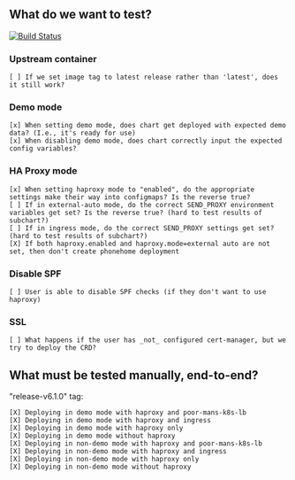 ## What do we want to test?

[![Build Status](https://travis-ci.org/funkypenguin/docker-mailserver.svg?branch=add-helm-chart)](https://travis-ci.org/funkypenguin/docker-mailserver)

### Upstream container

```
[ ] If we set image tag to latest release rather than 'latest', does it still work?
```

### Demo mode

```
[x] When setting demo mode, does chart get deployed with expected demo data? (I.e., it's ready for use)
[x] When disabling demo mode, does chart correctly input the expected config variables?
```

### HA Proxy mode

```
[x] When setting haproxy mode to "enabled", do the appropriate settings make their way into configmaps? Is the reverse true?
[ ] If in external-auto mode, do the correct SEND_PROXY environment variables get set? Is the reverse true? (hard to test results of subchart?)
[ ] If in ingress mode, do the correct SEND_PROXY settings get set? (hard to test results of subchart?)
[X] If both haproxy.enabled and haproxy.mode=external auto are not set, then don't create phonehome deployment
```

### Disable SPF

```
[ ] User is able to disable SPF checks (if they don't want to use haproxy)
```

### SSL

```
[ ] What happens if the user has _not_ configured cert-manager, but we try to deploy the CRD?
```


## What must be tested manually, end-to-end?

"release-v6.1.0" tag:

```
[X] Deploying in demo mode with haproxy and poor-mans-k8s-lb
[X] Deploying in demo mode with haproxy and ingress
[X] Deploying in demo mode with haproxy only
[X] Deploying in demo mode without haproxy
[X] Deploying in non-demo mode with haproxy and poor-mans-k8s-lb
[X] Deploying in non-demo mode with haproxy and ingress
[X] Deploying in non-demo mode with haproxy only
[X] Deploying in non-demo mode without haproxy
```
